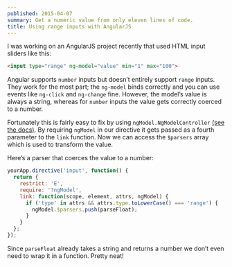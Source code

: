 ```yaml
---
published: 2015-04-07
summary: Get a numeric value from only eleven lines of code.
title: Using range inputs with AngularJS
---
```


I was working on an AngularJS project recently that used HTML input sliders like this:

```html
<input type="range" ng-model="value" min="1" max="100">
```

Angular supports `number` inputs but doesn’t entirely support `range` inputs. They work for the most part; the `ng-model` binds correctly and you can use events like `ng-click` and `ng-change` fine. However, the model’s value is always a string, whereas for `number` inputs the value gets correctly coerced to a number.

Fortunately this is fairly easy to fix by using `ngModel.NgModelController` [(see the docs)](https://docs.angularjs.org/api/ng/type/ngModel.NgModelController). By requiring `ngModel` in our directive it gets passed as a fourth parameter to the `link` function. Now we can access the `$parsers` array which is used to transform the value.

Here’s a parser that coerces the value to a number:

```js
yourApp.directive('input', function() {
  return {
    restrict: 'E',
    require: '?ngModel',
    link: function(scope, element, attrs, ngModel) {
      if ('type' in attrs && attrs.type.toLowerCase() === 'range') {
        ngModel.$parsers.push(parseFloat);
      }
    }
  };
});
```

Since `parseFloat` already takes a string and returns a number we don’t even need to wrap it in a function. Pretty neat!
